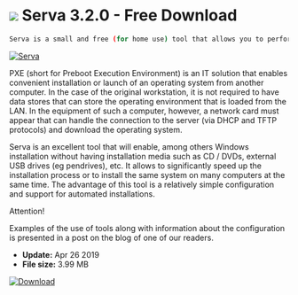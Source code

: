 # ![](https://cdn.softexe.net/static/icon/e/serva-8209.png) Serva 3.2.0 - Free Download

```sh
Serva is a small and free (for home use) tool that allows you to perform a Windows installation (version 2000 or newer) via a local area network using PXE technology.
```
[![Serva](https://gallery.dpcdn.pl/imgc/Tools/53664/g_-_420x350_1.5_-_x20140824175911_0.png)](https://softexe.net/win/internet/network/serva:hbRa.html)

PXE (short for Preboot Execution Environment) is an IT solution that enables convenient installation or launch of an operating system from another computer. In the case of the original workstation, it is not required to have data stores that can store the operating environment that is loaded from the LAN. In the equipment of such a computer, however, a network card must appear that can handle the connection to the server (via DHCP and TFTP protocols) and download the operating system.
 
 Serva is an excellent tool that will enable, among others Windows installation without having installation media such as CD / DVDs, external USB drives (eg pendrives), etc. It allows to significantly speed up the installation process or to install the same system on many computers at the same time. The advantage of this tool is a relatively simple configuration and support for automated installations.
 
 Attention!
 
 Examples of the use of tools along with information about the configuration is presented in a post on the blog of one of our readers.


- **Update:** Apr 26 2019
- **File size:** 3.99 MB

[![Download](https://cdn.softexe.net/static/img/download.png)](https://softexe.net/win/internet/network/serva:hbRa.html)


